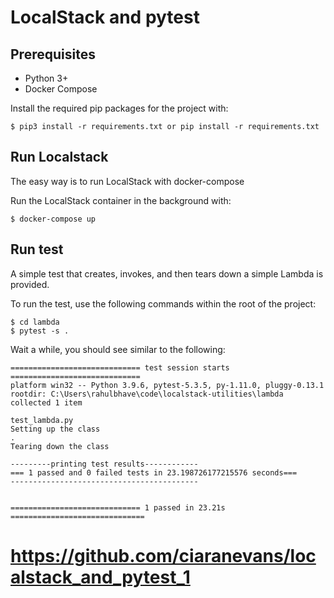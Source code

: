 # LocalStack and pytest


## Prerequisites

* Python 3+
* Docker Compose

Install the required pip packages for the project with:

    $ pip3 install -r requirements.txt or pip install -r requirements.txt

## Run Localstack

The easy way is to run LocalStack with docker-compose

Run the LocalStack container in the background with:
    
    $ docker-compose up 


## Run test

A simple test that creates, invokes, and then tears down a simple Lambda is provided.

To run the test, use the following commands within the root of the project:

```
$ cd lambda
$ pytest -s . 
```

Wait a while, you should see similar to the following:

```
============================= test session starts =============================
platform win32 -- Python 3.9.6, pytest-5.3.5, py-1.11.0, pluggy-0.13.1
rootdir: C:\Users\rahulbhave\code\localstack-utilities\lambda
collected 1 item

test_lambda.py
Setting up the class
.
Tearing down the class

---------printing test results------------
=== 1 passed and 0 failed tests in 23.198726177215576 seconds===
------------------------------------------


============================= 1 passed in 23.21s ==============================

```
# https://github.com/ciaranevans/localstack_and_pytest_1
